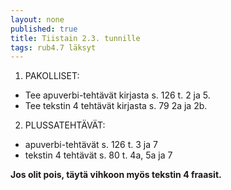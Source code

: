 ```yaml
---
layout: none
published: true
title: Tiistain 2.3. tunnille
tags: rub4.7 läksyt
---
```

1. PAKOLLISET: 

- Tee apuverbi-tehtävät kirjasta s. 126 t. 2 ja 5.
- Tee tekstin 4 tehtävät kirjasta s. 79 2a ja 2b.

2. PLUSSATEHTÄVÄT:

- apuverbi-tehtävät s. 126 t. 3 ja 7
- tekstin 4 tehtävät s. 80 t. 4a, 5a ja 7

**Jos olit pois, täytä vihkoon myös tekstin 4 fraasit.**